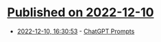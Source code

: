 # [Published on 2022-12-10](index.md)

* [2022-12-10, 16:30:53](https://news.ycombinator.com/item?id=33933933) - [ChatGPT Prompts](https://github.com/f/awesome-chatgpt-prompts)
